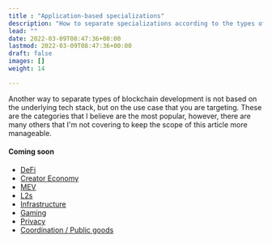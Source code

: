 ```yaml
---
title : "Application-based specializations"
description: "How to separate specializations according to the types of applications you want build?"
lead: ""
date: 2022-03-09T08:47:36+00:00
lastmod: 2022-03-09T08:47:36+00:00
draft: false
images: []
weight: 14

---
```


Another way to separate types of blockchain development is not based on the underlying tech stack, but on the use case that you are targeting. These are the categories that I believe are the most popular, however, there are many others that I'm not covering to keep the scope of this article more manageable. 

<!-- TODO: Fill in links after inputting all of the content-->

#### Coming soon

- [DeFi]()
- [Creator Economy]()
- [MEV]()
- [L2s]()
- [Infrastructure]()
- [Gaming]()
- [Privacy]()
- [Coordination / Public goods]()